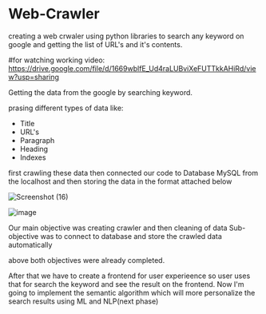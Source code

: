 # Web-Crawler
creating a web crwaler using python libraries to search any keyword on google and getting the list of URL's and it's contents.

#for watching working video: https://drive.google.com/file/d/1669wblfE_Ud4raLUBviXeFUTTkkAHiRd/view?usp=sharing

Getting the data from the google by searching keyword.

prasing different types of data like:
* Title
* URL's
* Paragraph
* Heading
* Indexes

first crawling these data then connected our code to Database MySQL from the localhost and then storing the data in the format attached below

![Screenshot (16)](https://user-images.githubusercontent.com/80219842/175389355-e780ca46-7b34-452c-be10-8990ec859643.png)


![image](https://user-images.githubusercontent.com/80219842/162797573-ca1b9c7b-d28d-458f-b1ad-5a56ef081758.png)


Our main objective was creating crawler and then cleaning of data
Sub- objective was to connect to database and store the crawled data automatically

above both objectives were already completed.

After that we have to create a frontend for user experieence so user uses that for search the keyword and see the result on the frontend.
Now I'm going to implement the semantic algorithm which will more personalize the search results using ML and NLP(next phase)
